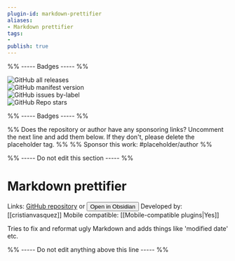 ```yaml
---
plugin-id: markdown-prettifier
aliases:
- Markdown prettifier
tags: 
- 
publish: true
---
```


%% ----- Badges ----- %%

![GitHub all releases](https://img.shields.io/github/downloads/cristianvasquez/obsidian-prettify/total?color=573E7A&logo=github&style=for-the-badge)   
![GitHub manifest version](https://img.shields.io/github/manifest-json/v/cristianvasquez/obsidian-prettify?color=573E7A&logo=github&style=for-the-badge)   
![GitHub issues by-label](https://img.shields.io/github/issues/cristianvasquez/obsidian-prettify/help%20wanted?color=573E7A&logo=github&style=for-the-badge)   
![GitHub Repo stars](https://img.shields.io/github/stars/cristianvasquez/obsidian-prettify?color=573E7A&logo=github&style=for-the-badge)

%% ----- Badges ----- %%

%% Does the repository or author have any sponsoring links? Uncomment the next line and add them below. If they don't, please delete the placeholder tag. %%
%% Sponsor this work: #placeholder/author %%

%% ----- Do not edit this section ----- %%

# Markdown prettifier

Links: [GitHub repository](https://github.com/cristianvasquez/obsidian-prettify) or [<button id=HH>Open in Obsidian</button>](obsidian://goto-plugin?id=markdown-prettifier)
Developed by: [[cristianvasquez]]
Mobile compatible: [[Mobile-compatible plugins|Yes]]

Tries to fix and reformat ugly Markdown and adds things like 'modified date' etc.

%% ----- Do not edit anything above this line ----- %% 
